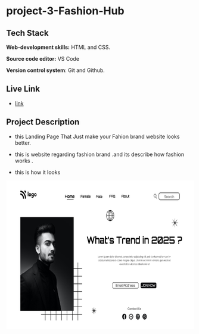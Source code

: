 
# project-3-Fashion-Hub

## Tech Stack

**Web-development skills:** HTML and CSS.

**Source code editor:** VS Code

**Version control system**: Git and Github.
## Live Link
* [link](https://fashion-hub-fsjs.netlify.app)

## Project Description

* this Landing Page That Just make your Fahion brand website looks better.

* this is website regarding fashion brand .and its describe how fashion works .

* this is how it looks

<img src="output.png"  width="700" height="400">
